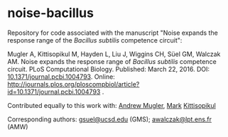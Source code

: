 # noise-bacillus
Repository for code associated with the manuscript "Noise expands the response range of the _Bacillus subtilis_ competence circuit":

Mugler A, Kittisopikul M, Hayden L, Liu J, Wiggins CH, Süel GM, Walczak AM. Noise expands the response range of _Bacillus subtilis_ competence circuit. PLoS Computational Biology. Published: March 22, 2016. DOI: [10.1371/journal.pcbi.1004793](http://dx.doi.org/10.1371/journal.pcbi.1004793). Online: http://journals.plos.org/ploscompbiol/article?id=10.1371/journal.pcbi.1004793 .

Contributed equally to this work with: [Andrew Mugler](http://www.physics.purdue.edu/mugler/), [Mark](https://twitter.com/markkitti) [Kittisopikul](https://www.linkedin.com/in/markkittisopikul)

Corresponding authors: gsuel@ucsd.edu (GMS); awalczak@lpt.ens.fr (AMW)
